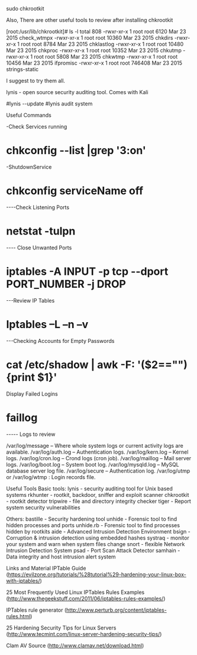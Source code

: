 sudo chkrootkit

Also, There are other useful tools to review after installing chkrootkit

[root:/usr/lib/chkrootkit]# ls -l
total 808
-rwxr-xr-x 1 root root 6120 Mar 23 2015 check_wtmpx
-rwxr-xr-x 1 root root 10360 Mar 23 2015 chkdirs
-rwxr-xr-x 1 root root 8784 Mar 23 2015 chklastlog
-rwxr-xr-x 1 root root 10480 Mar 23 2015 chkproc
-rwxr-xr-x 1 root root 10352 Mar 23 2015 chkutmp
-rwxr-xr-x 1 root root 5808 Mar 23 2015 chkwtmp
-rwxr-xr-x 1 root root 10456 Mar 23 2015 ifpromisc
-rwxr-xr-x 1 root root 746408 Mar 23 2015 strings-static


I suggest to try them all.

lynis - open source security auditing tool. Comes with Kali


#lynis --update
#lynis audit system


Useful Commands

-Check Services running


# chkconfig --list |grep '3:on'

-ShutdownService


# chkconfig serviceName off

----Check Listening Ports


# netstat -tulpn

---- Close Unwanted Ports


# iptables -A INPUT -p tcp --dport PORT_NUMBER -j DROP

---Review IP Tables


# Iptables –L –n –v


---Checking Accounts for Empty Passwords


# cat /etc/shadow | awk -F: '($2==""){print $1}'

Display Failed Logins

# faillog

----- Logs to review

/var/log/message – Where whole system logs or current activity logs are available.
/var/log/auth.log – Authentication logs.
/var/log/kern.log – Kernel logs.
/var/log/cron.log – Crond logs (cron job).
/var/log/maillog – Mail server logs.
/var/log/boot.log – System boot log.
/var/log/mysqld.log – MySQL database server log file.
/var/log/secure – Authentication log.
/var/log/utmp or /var/log/wtmp : Login records file.



Useful Tools
Basic tools:
lynis - security auditing tool for Unix based systems
rkhunter - rootkit, backdoor, sniffer and exploit scanner
chkrootkit - rootkit detector
tripwire - file and directory integrity checker
tiger - Report system security vulnerabilities

Others:
bastille - Security hardening tool
unhide - Forensic tool to find hidden processes and ports
unhide.rb - Forensic tool to find processes hidden by rootkits
aide - Advanced Intrusion Detection Environment
bsign - Corruption & intrusion detection using embedded hashes
systraq - monitor your system and warn when system files change
snort - flexible Network Intrusion Detection System
psad - Port Scan Attack Detector
samhain - Data integrity and host intrusion alert system

Links and Material
IPTable Guide (https://evilzone.org/tutorials/%28tutorial%29-hardening-your-linux-box-with-iptables/)

25 Most Frequently Used Linux IPTables Rules Examples (http://www.thegeekstuff.com/2011/06/iptables-rules-examples/)

IPTables rule generator (http://www.perturb.org/content/iptables-rules.html)

25 Hardening Security Tips for Linux Servers (http://www.tecmint.com/linux-server-hardening-security-tips/)

Clam AV Source (http://www.clamav.net/download.html)
